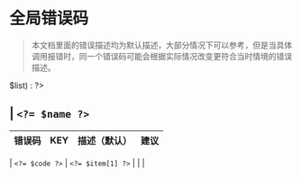<!-- toc -->

# 全局错误码

<?php if ($errors) :?>
<?php
list($data, $system, $vendor, $domain) = $errors;
?>
> 本文档里面的错误描述均为默认描述，大部分情况下可以参考，但是当具体调用报错时，同一个错误码可能会根据实际情况改变更符合当时情境的错误描述。

<?php foreach ($domain as $name => $list) : ?>

##  <?= \DMN::meta($name, 'title', $domain) ?> | `<?= $name ?>`

| 错误码 | KEY | 描述（默认） | 建议 |
| :--- | :--- | :--- | :--- |
<?php foreach ($list as $code) : ?>
<?php
$item = $data[$code] ?? [];
$desc = \I18N::active('zh-CN') ? \I18N::get($item[0], $item[1], 'zh-CN') : ($item[2] ?? '-');
?>
| `<?= $code ?>` | `<?= $item[1] ?>` | <?= $desc ?> | <?= $item[3] ?? '-' ?> |
<?php endforeach ?>
<?php endforeach ?>
<?php endif ?>